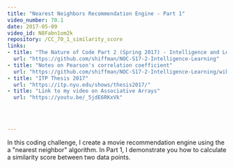 ```yaml
---
title: "Nearest Neighbors Recommendation Engine - Part 1"
video_number: 70.1
date: 2017-05-09
video_id: N8Fabn1om2k
repository: /CC_70_1_similarity_score
links:
- title: "The Nature of Code Part 2 (Spring 2017) - Intelligence and Learning"  
  url: "https://github.com/shiffman/NOC-S17-2-Intelligence-Learning"
- title: "Notes on Pearson's correlation coefficient"  
  url: "https://github.com/shiffman/NOC-S17-2-Intelligence-Learning/wiki/Glossary:-Statistics#correlation"
- title: "ITP Thesis 2017"  
  url: "https://itp.nyu.edu/shows/thesis2017/"
- title: "Link to my video on Associative Arrays"  
  url: "https://youtu.be/_5jdE6RKxVk"
  


  
---
```


In this coding challenge, I create a movie recommendation engine using the a "nearest neighbor" algorithm. In Part 1, I demonstrate you how to calculate a similarity score between two data points.

